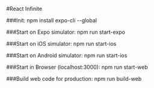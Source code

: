 #React Infinite

###Init:
npm install expo-cli --global

###Start on Expo simulator:
npm run start-expo

###Start on iOS simulator:
npm run start-ios

###Start on Android simulator:
npm run start-ios

###Start in Browser (localhost:3000):
npm run start-web

###Build web code for production:
npm run build-web
